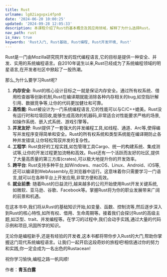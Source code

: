 ```yaml
---
title: Rust
urlname: lg82iagvpxi4fpn0
date: '2024-06-20 10:00:25'
updated: '2024-09-28 12:05:33'
description: 本课程介绍了Rust的基本概念及其应用领域，解释了为什么选择Rust。
nav_path: rust
is_nav: true
keywords: 'Rust入门, Rust基础, Rust编程, Rust开发环境, Rust'
---
```

Rust是一门由Mozilla研究院开发的现代编程语言,它的目标是提供一种安全、并发、实用的系统编程语言。自2010年诞生以来,Rust已经成为了系统编程领域的明星语言,在开发者社区中掀起了一股热潮。



那么,为什么要学习Rust呢?



1. **内存安全**: Rust的核心设计目标之一就是保证内存安全。通过所有权系统、借用检查器等创新机制,Rust在编译期就能消除各种内存相关的bug,如空指针解引用、数据竞争等,让你的代码更加健壮和可靠。
2. **高性能**: Rust被设计为一门系统编程语言,它的性能可以与C/C++媲美。Rust没有运行时和垃圾回收,能够生成高效的机器码,非常适合对性能要求严格的场景,如操作系统、嵌入式系统、游戏引擎等。
3. **并发友好**: Rust提供了一套强大的并发编程工具,如线程、通道、Arc等,使得编写并发程序变得简单和安全。Rust的所有权系统和类型系统能在编译期防止各种并发错误,让你轻松驾驭并发的复杂性。
4. **工程学**: Rust良好的工程实践,如包管理工具Cargo、统一的构建系统、集成测试等,让你的开发过程更加流畅和高效。Rust还有一个活跃而友好的社区,提供了大量高质量的第三方库(crates),可以极大地提升你的开发效率。
5. **跨平台**: Rust支持多种平台,如Windows、macOS、Linux、Android、iOS等,还可以编译到WebAssembly,在浏览器中运行。这意味着你只需要学习一门语言,就可以在各种平台上开发应用,非常方便和高效。
6. **就业前景**: 随着Rust的日益流行,越来越多的公司开始使用Rust开发关键系统,如微软、亚马逊、谷歌、Facebook等。掌握Rust将为你的职业发展带来广阔的前景和机遇。



在这本书中,我们将从Rust的基础知识开始,如变量、函数、控制流等,然后逐步深入到Rust的核心特性,如所有权、借用、生命周期等。接着我们会探讨Rust的高级主题,如泛型、trait、并发编程等。在学习的过程中,我们会动手实践,通过大量的代码示例和项目,巩固所学的知识。



无论你是编程新手,还是有经验的开发者,这本书都将带你步入Rust的大门,帮助你掌握这门现代系统编程语言。让我们一起开启这段奇妙的旅程吧!相信通过你的努力和实践,你一定会成为一名出色的Rustacean!



祝你学习愉快,编程之路一帆风顺!

作者：**青玉白露**

